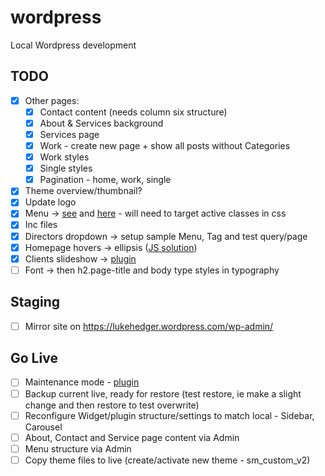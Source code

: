 wordpress
=========

Local Wordpress development

## TODO

- [x] Other pages:
	- [x] Contact content (needs column six structure)
	- [x] About & Services background
	- [x] Services page
 	- [x] Work - create new page + show all posts without Categories
	- [x] Work styles
	- [x] Single styles
	- [x] Pagination - home, work, single
- [x] Theme overview/thumbnail?
- [x] Update logo
- [x] Menu -> [see](http://localhost/wp-admin/nav-menus.php) and [here](http://codex.wordpress.org/Function_Reference/wp_nav_menu) - will need to target active classes in css
- [x] Inc files
- [x] Directors dropdown -> setup sample Menu, Tag and test query/page
- [x] Homepage hovers -> ellipsis ([JS solution](https://github.com/ftlabs/ftellipsis))
- [x] Clients slideshow -> [plugin](http://cmoreira.net/logos-showcase/documentation/)
- [ ] Font -> then h2.page-title and body type styles in typography

## Staging

- [ ] Mirror site on https://lukehedger.wordpress.com/wp-admin/

## Go Live

- [ ] Maintenance mode - [plugin](http://wordpress.org/plugins/wp-maintenance-mode/)
- [ ] Backup current live, ready for restore (test restore, ie make a slight change and then restore to test overwrite)
- [ ] Reconfigure Widget/plugin structure/settings to match local - Sidebar, Carousel
- [ ] About, Contact and Service page content via Admin
- [ ] Menu structure via Admin
- [ ] Copy theme files to live (create/activate new theme - sm_custom_v2)
